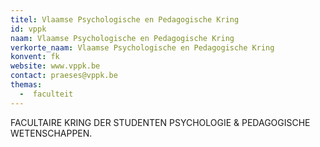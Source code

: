 ```yaml
---
titel: Vlaamse Psychologische en Pedagogische Kring
id: vppk
naam: Vlaamse Psychologische en Pedagogische Kring
verkorte_naam: Vlaamse Psychologische en Pedagogische Kring
konvent: fk
website: www.vppk.be
contact: praeses@vppk.be
themas:
  -  faculteit
---
```

FACULTAIRE KRING DER STUDENTEN PSYCHOLOGIE & PEDAGOGISCHE WETENSCHAPPEN.
